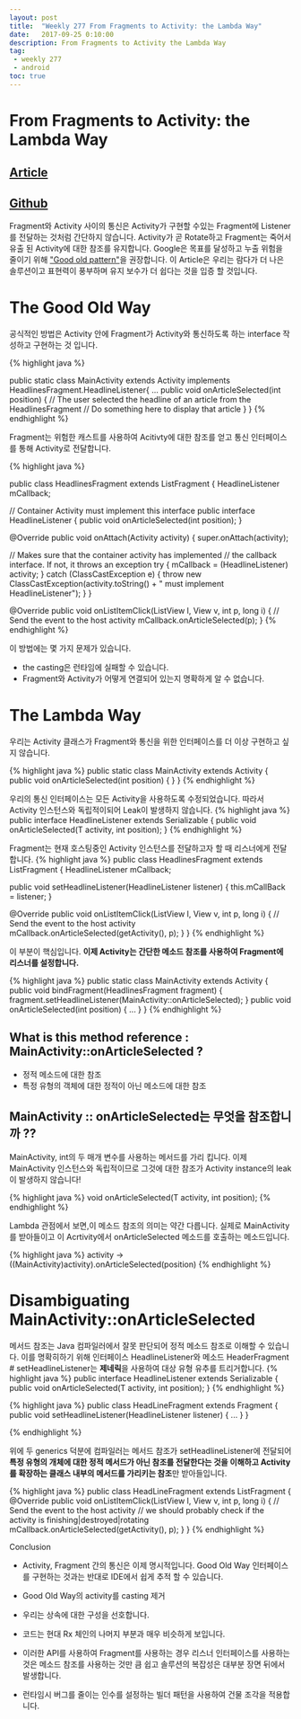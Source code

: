 ```yaml
---
layout: post
title:  "Weekly 277 From Fragments to Activity: the Lambda Way"
date:   2017-09-25 0:10:00
description: From Fragments to Activity the Lambda Way
tag:
 - weekly 277
 - android
toc: true
---
```


# From Fragments to Activity: the Lambda Way
## [Article][source] 
## [Github][github]

Fragment와 Activity 사이의 통신은 Activity가 구현할 수있는 Fragment에 Listener를 전달하는 것처럼 간단하지 않습니다. 
Activity가 곧 Rotate하고 Fragment는 죽어서 유출 된 Activity에 대한 참조를 유지합니다. 
Google은 목표를 달성하고 누출 위험을 줄이기 위해 ["Good old pattern"][goodoldpattern]을 권장합니다. 
이 Article은 우리는 람다가 더 나은 솔루션이고 표현력이 풍부하며 유지 보수가 더 쉽다는 것을 입증 할 것입니다.

# The Good Old Way

공식적인 방법은 Activity 안에 Fragment가 Activity와 통신하도록 하는 interface 작성하고 구현하는 것 입니다.
 
{% highlight java  %}

public static class MainActivity extends Activity
        implements HeadlinesFragment.HeadlineListener{
    ...
  public void onArticleSelected(int position) {
   // The user selected the headline of an article from the HeadlinesFragment
   // Do something here to display that article
  }
}
{% endhighlight %}

Fragment는 위험한 캐스트를 사용하여 Acitivty에 대한 참조를 얻고 통신 인터페이스를 통해 Activity로 전달합니다.

{% highlight java  %}

public class HeadlinesFragment extends ListFragment {
    HeadlineListener mCallback;

  // Container Activity must implement this interface
  public interface HeadlineListener {
    public void onArticleSelected(int position);
  }

  @Override
  public void onAttach(Activity activity) {
   super.onAttach(activity);

   // Makes sure that the container activity has implemented
   // the callback interface. If not, it throws an exception
     try {
      mCallback = (HeadlineListener) activity;
     } catch (ClassCastException e) {
       throw new ClassCastException(activity.toString()
           + " must implement HeadlineListener");
     }
   }

   @Override
   public void onListItemClick(ListView l, View v, int p, long i) {
     // Send the event to the host activity
     mCallback.onArticleSelected(p);
   }
{% endhighlight %}


이 방법에는 몇 가지 문제가 있습니다. 
* the casting은 런타임에 실패할 수 있습니다. 
* Fragment와 Activity가 어떻게 연결되어 있는지 명확하게 알 수 없습니다.
 
# The Lambda Way

우리는 Activity 클래스가 Fragment와 통신을 위한 인터페이스를 더 이상 구현하고 싶지 않습니다. 

{% highlight java  %}
public static class MainActivity extends Activity {
  public void onArticleSelected(int position) {
  }
}
{% endhighlight %}

우리의 통신 인터페이스는 모든 Activity을 사용하도록 수정되었습니다. 
따라서 Activity 인스턴스와 독립적이되어 Leak이 발생하지 않습니다. 
{% highlight java  %}
public interface HeadlineListener<T extends Activity> extends Serializable {
  public void onArticleSelected(T activity, int position);
}
{% endhighlight %}


Fragment는 현재 호스팅중인 Activity 인스턴스를 전달하고자 할 때 리스너에게 전달합니다.
{% highlight java  %}
public class HeadlinesFragment extends ListFragment {
    HeadlineListener mCallback;

  public <T> void setHeadlineListener(HeadlineListener<T> listener) {
   this.mCallBack = listener;
  }

   @Override
   public void onListItemClick(ListView l, View v, int p, long i) {
     // Send the event to the host activity
     mCallback.onArticleSelected(getActivity(), p);
   }
}
{% endhighlight %}

이 부분이 핵심입니다.  **이제 Activity는 간단한 메소드 참조를 사용하여 Fragment에 리스너를 설정합니다.**

{% highlight java  %}
public static class MainActivity extends Activity {
  public void bindFragment(HeadlinesFragment fragment) {
    fragment.setHeadlineListener(MainActivity::onArticleSelected);
  }
  public void onArticleSelected(int position) {
    ...
  }
}
{% endhighlight %}

## What is this method reference : MainActivity::onArticleSelected ?
* 정적 메소드에 대한 참조 
* 특정 유형의 객체에 대한 정적이 아닌 메소드에 대한 참조

## MainActivity :: onArticleSelected는 무엇을 참조합니까 ??

MainActivity, int의 두 매개 변수를 사용하는 메서드를 가리 킵니다.
이제 MainActivity 인스턴스와 독립적이므로 그것에 대한 참조가 Activity instance의 leak이 발생하지 않습니다!

{% highlight java  %}
void onArticleSelected(T activity, int position);
{% endhighlight %}

Lambda 관점에서 보면,이 메소드 참조의 의미는 약간 다릅니다. 
실제로 MainActivity를 받아들이고 이 Acrtivity에서 onArticleSelected 메소드를 호출하는 메소드입니다.
 
{% highlight java  %}
activity -> ((MainActivity)activity).onArticleSelected(position)
{% endhighlight %}


# Disambiguating MainActivity::onArticleSelected

메서드 참조는 Java 컴파일러에서 잘못 판단되어 정적 메소드 참조로 이해할 수 있습니다. 
이를 명확히하기 위해 인터페이스 HeadlineListener와 메소드 HeaderFragment # setHeadlineListener는 **제네릭**을 사용하여 대상 유형 유추를 트리거합니다.
{% highlight java  %}
public interface HeadlineListener<T extends Activity> extends Serializable {
  public void onArticleSelected(T activity, int position);
}
{% endhighlight %}

{% highlight java  %}
  public class HeadLineFragment extends Fragment {
    public <T> void setHeadlineListener(HeadlineListener<T> listener) {
      ...
    }
  }

{% endhighlight %}

위에 두 generics 덕분에 컴파일러는 메서드 참조가 setHeadlineListener에 전달되어 **특정 유형의 개체에 대한 정적 메서드가 아닌 참조를 전달한다는 것을 이해하고 Activity를 확장하는 클래스 내부의 메서드를 가리키는 참조**만 받아들입니다.
 
{% highlight java  %}
  public class HeadLineFragment extends ListFragment {
   @Override
   public void onListItemClick(ListView l, View v, int p, long i) {
     // Send the event to the host activity
     // we should probably check if the activity is finishing|destroyed|rotating
     mCallback.onArticleSelected(getActivity(), p);
   }
  } 
{% endhighlight %}  

Conclusion
* Activity, Fragment 간의 통신은 이제 명시적입니다. Good Old Way 인터페이스를 구현하는 것과는 반대로 IDE에서 쉽게 추적 할 수 있습니다.
* Good Old Way의 activity를 casting 제거
* 우리는 상속에 대한 구성을 선호합니다.
* 코드는 현대 Rx 체인의 나머지 부분과 매우 비슷하게 보입니다.
* 이러한 API를 사용하여 Fragment를 사용하는 경우 리스너 인터페이스를 사용하는 것은 메소드 참조를 사용하는 것만 큼 쉽고 솔루션의 복잡성은 대부분 장면 뒤에서 발생합니다.
* 런타임시 버그를 줄이는 인수를 설정하는 빌더 패턴을 사용하여 건물 조각을 적용합니다.

  [source]: https://medium.com/groupon-eng/from-fragments-to-activity-the-lambda-way-32c768c72aa9
  [github]: https://github.com/stephanenicolas/activtity-fragment-lambda
  [goodoldpattern]: https://developer.android.com/training/basics/fragments/communicating.html
  
  